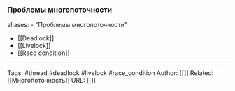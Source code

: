 ### Проблемы многопоточности

aliases: 
	- "Проблемы многопоточности"

- [[Deadlock]]
- [[Livelock]]
- [[Race condition]]

---
Tags: #thread #deadlock #livelock #race_сondition
Author: [[]]
Related: [[Многопоточность]]
URL: [[]]